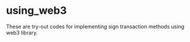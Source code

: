 # using_web3

These are try-out codes for implementing sign transaction methods using web3 library.
